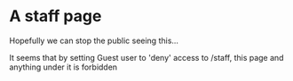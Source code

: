 <!-- TITLE: Staff Home Page -->
<!-- SUBTITLE: Keeping public eyes away -->

# A staff page
Hopefully we can stop the public seeing this...

It seems that by setting Guest user to 'deny' access to /staff, this page and anything under it is forbidden
